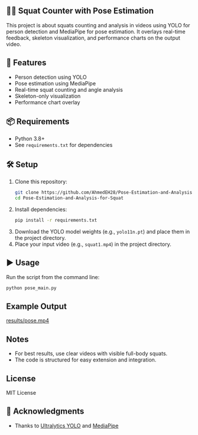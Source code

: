 ## 🏋️‍♂️ Squat Counter with Pose Estimation

This project is about squats counting and analysis in videos using YOLO for person detection and MediaPipe for pose estimation. It overlays real-time feedback, skeleton visualization, and performance charts on the output video.

## 🚀 Features
- Person detection using YOLO
- Pose estimation using MediaPipe
- Real-time squat counting and angle analysis
- Skeleton-only visualization
- Performance chart overlay

## 📦 Requirements
- Python 3.8+
- See `requirements.txt` for dependencies

## 🛠️ Setup
1. Clone this repository:
   ```bash
   git clone https://github.com/AhmedEH28/Pose-Estimation-and-Analysis-for-Squat.git
   cd Pose-Estimation-and-Analysis-for-Squat
   ```
2. Install dependencies:
   ```bash
   pip install -r requirements.txt
   ```
3. Download the YOLO model weights (e.g., `yolo11n.pt`) and place them in the project directory.
4. Place your input video (e.g., `squat1.mp4`) in the project directory.

## ▶️ Usage
Run the script from the command line:
```bash
python pose_main.py
```

## Example Output
[results/pose.mp4](results/pose.mp4)

## Notes
- For best results, use clear videos with visible full-body squats.
- The code is structured for easy extension and integration.

## License
MIT License 

## 🙏 Acknowledgments
- Thanks to [Ultralytics YOLO](https://github.com/ultralytics/ultralytics) and [MediaPipe](https://github.com/google/mediapipe) 
